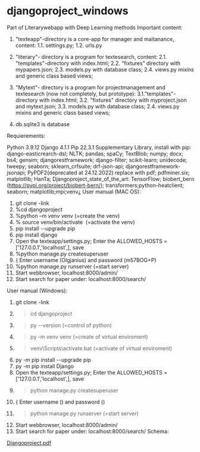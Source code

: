 # djangoproject_windows
Part of Literarywebapp with Deep Learning methods 
Important content: 

1. "texteapp"-directory is a core-app for manager and maitanance, content: 1.1. settings.py; 1.2. urls.py

2. "literary"- directory is a program for textesearch, content: 2.1. "templates"-directory with index.html; 2.2. "fixtures" directory with mypapers.json; 2.3. models.py with database class; 2.4. views.py mixins and generic class based views;

3. "Mytext"- directory is a program for projectmanagement and textesearch (now not completely, but prototype): 3.1."templates"-directory with index.html; 3.2. "fixtures" directory with myproject.json and mytext.json; 3.3. models.py with database class; 2.4. views.py mixins and generic class based views;

4. db.sqlite3 is database

Requierements: 

Python 3.9.12
Django 4.1.1
Pip 22.3.1
Supplementary Library, install with pip: 
django-easticrearch-dsl; NLTK; pandas; spaCy; TextBlob; numpy; docx; bs4; gensim; djangorestframework; django-filter; scikit-learn; unidecode; tweepy; seaborn; sklearn_crfsuite; drf-json-api; djangorestframework-jsonapi; PyPDF2(deprecated at 24.12.2022) replace with pdf; pdfminer.six; matplotlib; HanTa;
Djangoproject_state_of_the_art: TensorFlow; biobert_bern (https://pypi.org/project/biobert-bern/); transformers;python-heatclient; seaborn; matplotlib;mpi;venv¿
User manual (MAC OS):
1. git clone -link 
2. %cd djangoproject
3. %python –m venv venv (=create the venv)
4. % source venv/bin/activate  (=activate the venv)
5. pip install --upgrade pip
6. pip install django
7. Open the texteapp/settings.py; Enter the ALLOWED_HOSTS = ['127.0.0.1','localhost',], save
8. %python manage.py createsuperuser
9. { Enter username (Olgjanius) and password (m57BOG+P)
10. %python manage.py runserver (=start server)
11. Start webbrowser, localhost:8000/admin/
12. Start search for paper under: localhost:8000/search/

User manual (Windows):
1. git clone -link 
2. > cd djangoproject
3. > py --version (=control of python)
4. > py -m venv venv (=create of virtual enviroment)
5. > venv\Scripts\activate.bat (=activate of virtual enviroment)
6. py -m pip install --upgrade pip
7. py -m pip install Django
8. Open the texteapp/settings.py; Enter the ALLOWED_HOSTS = ['127.0.0.1','localhost',], save
9. > python manage.py createsuperuser
10. { Enter username () and password ()
11. > python manage.py runserver (=start server)
12. Start webbrowser, localhost:8000/admin/
13. Start search for paper under: localhost:8000/search/
Schema:

[Djangoproject.pdf](https://github.com/Olgjanius/djangoproject/files/10244543/Djangoproject.pdf)


 

